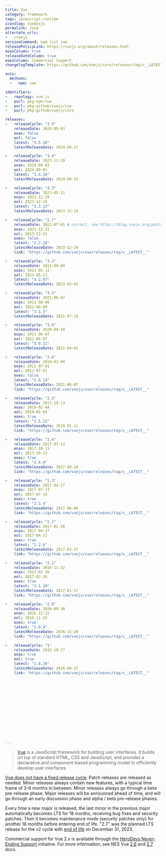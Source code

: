 ```yaml
---
title: Vue
category: framework
tags: javascript-runtime
iconSlug: vuedotjs
permalink: /vue
alternate_urls:
-   /vuejs
versionCommand: npm list vue
releasePolicyLink: https://vuejs.org/about/releases.html
eoasColumn: true
releaseDateColumn: true
eoesColumn: Commercial Support
changelogTemplate: https://github.com/vuejs/core/releases/tag/v__LATEST__

auto:
  methods:
  -   npm: vue

identifiers:
-   repology: vue.js
-   purl: pkg:npm/vue
-   purl: pkg:github/vuejs/vue
-   purl: pkg:github/vuejs/core

releases:
-   releaseCycle: "3.5"
    releaseDate: 2024-09-03
    eoas: false
    eol: false
    latest: "3.5.10"
    latestReleaseDate: 2024-09-27

-   releaseCycle: "3.4"
    releaseDate: 2023-12-29
    eoas: 2024-09-03
    eol: 2024-09-03
    latest: "3.4.38"
    latestReleaseDate: 2024-08-15

-   releaseCycle: "3.3"
    releaseDate: 2023-05-11
    eoas: 2023-12-29
    eol: 2023-12-29
    latest: "3.3.13"
    latestReleaseDate: 2023-12-19

-   releaseCycle: "2.7"
    releaseDate: 2022-07-01 # correct, see https://blog.vuejs.org/posts/vue-2-7-naruto
    eoas: 2023-12-31
    eol: 2023-12-31
    eoes: false
    latest: "2.7.16"
    latestReleaseDate: 2023-12-24
    link: "https://github.com/vuejs/vue/releases/tag/v__LATEST__"

-   releaseCycle: "3.2"
    releaseDate: 2021-08-09
    eoas: 2023-05-11
    eol: 2023-05-11
    latest: "3.2.47"
    latestReleaseDate: 2023-02-02

-   releaseCycle: "3.1"
    releaseDate: 2021-06-07
    eoas: 2021-08-09
    eol: 2021-08-09
    latest: "3.1.5"
    latestReleaseDate: 2021-07-16

-   releaseCycle: "3.0"
    releaseDate: 2020-09-18
    eoas: 2021-06-07
    eol: 2021-06-07
    latest: "3.0.11"
    latestReleaseDate: 2021-04-01

-   releaseCycle: "2.6"
    releaseDate: 2019-02-04
    eoas: 2022-07-01
    eol: 2022-07-01
    eoes: false
    latest: "2.6.14"
    latestReleaseDate: 2021-06-07
    link: "https://github.com/vuejs/vue/releases/tag/v__LATEST__"

-   releaseCycle: "2.5"
    releaseDate: 2017-10-13
    eoas: 2019-02-04
    eol: 2019-02-04
    eoes: true
    latest: "2.5.22"
    latestReleaseDate: 2019-01-11
    link: "https://github.com/vuejs/vue/releases/tag/v__LATEST__"

-   releaseCycle: "2.4"
    releaseDate: 2017-07-13
    eoas: 2017-10-13
    eol: 2017-10-13
    eoes: true
    latest: "2.4.4"
    latestReleaseDate: 2017-09-14
    link: "https://github.com/vuejs/vue/releases/tag/v__LATEST__"

-   releaseCycle: "2.3"
    releaseDate: 2017-04-27
    eoas: 2017-07-13
    eol: 2017-07-13
    eoes: true
    latest: "2.3.4"
    latestReleaseDate: 2017-06-08
    link: "https://github.com/vuejs/vue/releases/tag/v__LATEST__"

-   releaseCycle: "2.2"
    releaseDate: 2017-02-26
    eoas: 2017-04-27
    eol: 2017-04-27
    eoes: true
    latest: "2.2.6"
    latestReleaseDate: 2017-03-27
    link: "https://github.com/vuejs/vue/releases/tag/v__LATEST__"

-   releaseCycle: "2.1"
    releaseDate: 2016-11-22
    eoas: 2017-02-26
    eol: 2017-02-26
    eoes: true
    latest: "2.1.10"
    latestReleaseDate: 2017-01-17
    link: "https://github.com/vuejs/vue/releases/tag/v__LATEST__"

-   releaseCycle: "2.0"
    releaseDate: 2016-09-30
    eoas: 2016-11-22
    eol: 2016-11-22
    eoes: true
    latest: "2.0.8"
    latestReleaseDate: 2016-11-20
    link: "https://github.com/vuejs/vue/releases/tag/v__LATEST__"

-   releaseCycle: "1"
    releaseDate: 2015-10-27
    eoas: true
    eol: true
    latest: "1.0.28"
    latestReleaseDate: 2016-09-27
    link: "https://github.com/vuejs/vue/releases/tag/v__LATEST__"















---
```


> [Vue](https://vuejs.org/) is a JavaScript framework for building user interfaces. It builds on top
> of standard HTML, CSS and JavaScript, and provides a declarative and component-based programming
> model to efficiently develop user interfaces.

[Vue does not have a fixed release cycle](https://vuejs.org/about/releases.html). Patch releases are
released as needed. Minor releases always contain new features, with a typical time frame of 3-6
months in between. Minor releases always go through a beta pre-release phase. Major releases will be
announced ahead of time, and will go through an early discussion phase and alpha / beta pre-release
phases.

Every time a new major is released, the last minor in the previous major automatically becomes LTS
for 18 months, receiving bug fixes and security patches. Then it becomes maintenance mode (security
patches only) for another 18 months before entering end of life. "2.7" was the planned LTS release
for the v2 cycle with [end of life](https://v2.vuejs.org/lts/) on December 31, 2023.

Commercial support for Vue 2.x is available through the [HeroDevs Never-Ending Support](https://www.herodevs.com/support/nes-vue)
initiative. For more information, see NES Vue [2.6](https://support.herodevs.com/hc/en-us/articles/21257913328909-Vue-2-6-NES) and
[2.7](https://support.herodevs.com/hc/en-us/articles/21257927146381-Vue-2-7-NES) docs.
